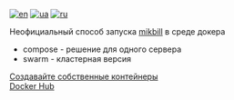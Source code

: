 [![en](https://img.shields.io/badge/lang-en-red.svg)](https://github.com/Nekkoy/docker_mikbill/blob/main/README.md)
[![ua](https://img.shields.io/badge/lang-ua-yellow.svg)](https://github.com/Nekkoy/docker_mikbill/blob/main/README.ua.md)
[![ru](https://img.shields.io/badge/lang-ru-blue.svg)](https://github.com/Nekkoy/docker_mikbill/blob/main/README.ru.md)

Неофициальный способ запуска [mikbill](https://mikbill.pro) в среде докера


+ compose - решение для одного сервера
+ swarm - кластерная версия

[Создавайте собственные контейнеры](https://github.com/Nekkoy/docker_mikbill_containers)<br>
[Docker Hub](https://hub.docker.com/repositories/nekkoy)
